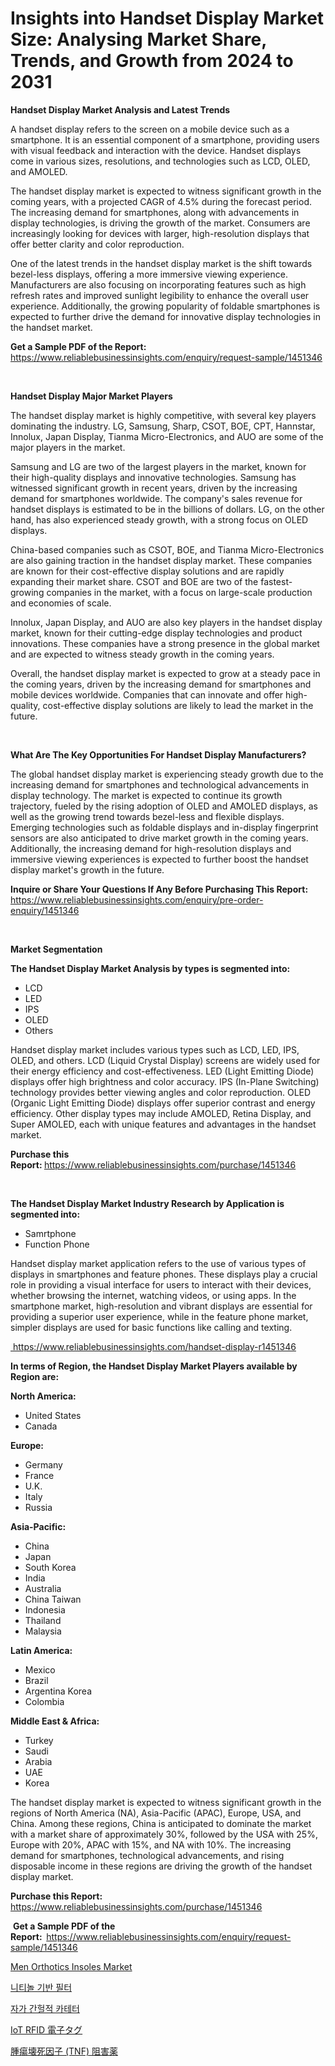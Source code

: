 <p><h1>Insights into Handset Display Market Size: Analysing Market Share, Trends, and Growth from 2024 to 2031</h1></p><p><strong>Handset Display Market Analysis and Latest Trends</strong></p>
<p><p>A handset display refers to the screen on a mobile device such as a smartphone. It is an essential component of a smartphone, providing users with visual feedback and interaction with the device. Handset displays come in various sizes, resolutions, and technologies such as LCD, OLED, and AMOLED.</p><p>The handset display market is expected to witness significant growth in the coming years, with a projected CAGR of 4.5% during the forecast period. The increasing demand for smartphones, along with advancements in display technologies, is driving the growth of the market. Consumers are increasingly looking for devices with larger, high-resolution displays that offer better clarity and color reproduction.</p><p>One of the latest trends in the handset display market is the shift towards bezel-less displays, offering a more immersive viewing experience. Manufacturers are also focusing on incorporating features such as high refresh rates and improved sunlight legibility to enhance the overall user experience. Additionally, the growing popularity of foldable smartphones is expected to further drive the demand for innovative display technologies in the handset market.</p></p>
<p><strong>Get a Sample PDF of the Report:&nbsp;</strong> <a href="https://www.reliablebusinessinsights.com/enquiry/request-sample/1451346">https://www.reliablebusinessinsights.com/enquiry/request-sample/1451346</a></p>
<p>&nbsp;</p>
<p><strong>Handset Display Major Market Players</strong></p>
<p><p>The handset display market is highly competitive, with several key players dominating the industry. LG, Samsung, Sharp, CSOT, BOE, CPT, Hannstar, Innolux, Japan Display, Tianma Micro-Electronics, and AUO are some of the major players in the market. </p><p>Samsung and LG are two of the largest players in the market, known for their high-quality displays and innovative technologies. Samsung has witnessed significant growth in recent years, driven by the increasing demand for smartphones worldwide. The company's sales revenue for handset displays is estimated to be in the billions of dollars. LG, on the other hand, has also experienced steady growth, with a strong focus on OLED displays.</p><p>China-based companies such as CSOT, BOE, and Tianma Micro-Electronics are also gaining traction in the handset display market. These companies are known for their cost-effective display solutions and are rapidly expanding their market share. CSOT and BOE are two of the fastest-growing companies in the market, with a focus on large-scale production and economies of scale.</p><p>Innolux, Japan Display, and AUO are also key players in the handset display market, known for their cutting-edge display technologies and product innovations. These companies have a strong presence in the global market and are expected to witness steady growth in the coming years.</p><p>Overall, the handset display market is expected to grow at a steady pace in the coming years, driven by the increasing demand for smartphones and mobile devices worldwide. Companies that can innovate and offer high-quality, cost-effective display solutions are likely to lead the market in the future.</p></p>
<p>&nbsp;</p>
<p><strong>What Are The Key Opportunities For Handset Display Manufacturers?</strong></p>
<p><p>The global handset display market is experiencing steady growth due to the increasing demand for smartphones and technological advancements in display technology. The market is expected to continue its growth trajectory, fueled by the rising adoption of OLED and AMOLED displays, as well as the growing trend towards bezel-less and flexible displays. Emerging technologies such as foldable displays and in-display fingerprint sensors are also anticipated to drive market growth in the coming years. Additionally, the increasing demand for high-resolution displays and immersive viewing experiences is expected to further boost the handset display market's growth in the future.</p></p>
<p><strong>Inquire or Share Your Questions If Any Before Purchasing This Report:</strong> <a href="https://www.reliablebusinessinsights.com/enquiry/pre-order-enquiry/1451346">https://www.reliablebusinessinsights.com/enquiry/pre-order-enquiry/1451346</a></p>
<p>&nbsp;</p>
<p><strong>Market Segmentation</strong></p>
<p><strong>The Handset Display Market Analysis by types is segmented into:</strong></p>
<p><ul><li>LCD</li><li>LED</li><li>IPS</li><li>OLED</li><li>Others</li></ul></p>
<p><p>Handset display market includes various types such as LCD, LED, IPS, OLED, and others. LCD (Liquid Crystal Display) screens are widely used for their energy efficiency and cost-effectiveness. LED (Light Emitting Diode) displays offer high brightness and color accuracy. IPS (In-Plane Switching) technology provides better viewing angles and color reproduction. OLED (Organic Light Emitting Diode) displays offer superior contrast and energy efficiency. Other display types may include AMOLED, Retina Display, and Super AMOLED, each with unique features and advantages in the handset market.</p></p>
<p><strong>Purchase this Report:&nbsp;</strong><a href="https://www.reliablebusinessinsights.com/purchase/1451346">https://www.reliablebusinessinsights.com/purchase/1451346</a></p>
<p>&nbsp;</p>
<p><strong>The Handset Display Market Industry Research by Application is segmented into:</strong></p>
<p><ul><li>Samrtphone</li><li>Function Phone</li></ul></p>
<p><p>Handset display market application refers to the use of various types of displays in smartphones and feature phones. These displays play a crucial role in providing a visual interface for users to interact with their devices, whether browsing the internet, watching videos, or using apps. In the smartphone market, high-resolution and vibrant displays are essential for providing a superior user experience, while in the feature phone market, simpler displays are used for basic functions like calling and texting.</p></p>
<p><a href="https://www.reliablebusinessinsights.com/handset-display-r1451346">&nbsp;https://www.reliablebusinessinsights.com/handset-display-r1451346</a></p>
<p><strong>In terms of Region, the Handset Display Market Players available by Region are:</strong></p>
<p>
    <p> <strong> North America: </strong>
        <ul>
            <li>United States</li>
            <li>Canada</li>
        </ul>
        </p> 
    <p> <strong> Europe: </strong>
        <ul>
            <li>Germany</li>
            <li>France</li>
            <li>U.K.</li>
            <li>Italy</li>
            <li>Russia</li>
        </ul>
        </p> 
    <p> <strong> Asia-Pacific: </strong>
        <ul>
            <li>China</li>
            <li>Japan</li>
            <li>South Korea</li>
            <li>India</li>
            <li>Australia</li>
            <li>China Taiwan</li>
            <li>Indonesia</li>
            <li>Thailand</li>
            <li>Malaysia</li>
        </ul>
        </p> 
    <p> <strong> Latin America: </strong>
        <ul>
            <li>Mexico</li>
            <li>Brazil</li>
            <li>Argentina Korea</li>
            <li>Colombia</li>
        </ul>
        </p> 
    <p> <strong> Middle East & Africa: </strong>
        <ul>
            <li>Turkey</li>
            <li>Saudi</li>
            <li>Arabia</li>
            <li>UAE</li>
            <li>Korea</li>
        </ul>
    </p>
    </p>
<p><p>The handset display market is expected to witness significant growth in the regions of North America (NA), Asia-Pacific (APAC), Europe, USA, and China. Among these regions, China is anticipated to dominate the market with a market share of approximately 30%, followed by the USA with 25%, Europe with 20%, APAC with 15%, and NA with 10%. The increasing demand for smartphones, technological advancements, and rising disposable income in these regions are driving the growth of the handset display market.</p></p>
<p><strong>Purchase this Report: </strong><a href="https://www.reliablebusinessinsights.com/purchase/1451346">https://www.reliablebusinessinsights.com/purchase/1451346</a></p>
<p>&nbsp;<strong>Get a Sample PDF of the Report:&nbsp;&nbsp;</strong><a href="https://www.reliablebusinessinsights.com/enquiry/request-sample/1451346">https://www.reliablebusinessinsights.com/enquiry/request-sample/1451346</a></p>
<p><strong></strong></p>
<p><p><a href="https://github.com/JuliaFadel1922/Market-Research-Report-List-1/blob/main/men-orthotics-insoles-market.md">Men Orthotics Insoles Market</a></p><p><a href="https://github.com/trmesnao7959541/Market-Research-Report-List-2/blob/main/1978745156021.md">니티놀 기반 필터</a></p><p><a href="https://github.com/OliverBarry1954/Market-Research-Report-List-1/blob/main/8644637156020.md">자가 간헐적 카테터</a></p><p><a href="https://medium.com/@bobbieratke2023/2024%E5%B9%B4%E3%81%8B%E3%82%892031%E5%B9%B4%E3%81%BE%E3%81%A7%E3%81%AE%E6%9C%9F%E9%96%93%E3%81%AB%E3%81%8A%E3%81%91%E3%82%8B%E3%82%B0%E3%83%AD%E3%83%BC%E3%83%90%E3%83%ABiot-rfid%E9%9B%BB%E5%AD%90%E3%82%BF%E3%82%B0%E5%B8%82%E5%A0%B4%E3%81%AE%E6%A9%9F%E4%BC%9A%E3%81%A8%E4%BA%88%E6%B8%AC-a7646172c226">IoT RFID 電子タグ</a></p><p><a href="https://medium.com/@bl2501989/%E8%85%AB%E7%98%8D%E5%A3%8A%E6%AD%BB%E5%9B%A0%E5%AD%90-tnf-%E9%98%BB%E5%AE%B3%E5%89%A4%E8%96%AC%E5%B8%82%E5%A0%B4%E8%A6%8F%E6%A8%A1%E3%81%AF%E5%B9%B4%E5%B9%B3%E5%9D%87%E6%88%90%E9%95%B7%E7%8E%87-%E3%81%A7%E6%88%90%E9%95%B7%E3%81%97%E3%81%A6%E3%81%8A%E3%82%8A-%E3%81%93%E3%81%AE%E3%83%AC%E3%83%9D%E3%83%BC%E3%83%88%E3%81%AF%E7%A8%AE%E9%A1%9E-%E7%94%A8%E9%80%94-%E6%88%90%E9%95%B7-%E3%81%8A%E3%82%88%E3%81%B32024%E5%B9%B4%E3%81%8B%E3%82%892031%E5%B9%B4%E3%81%BE%E3%81%A7%E3%81%AE%E4%BA%88%E6%B8%AC%E5%88%86%E6%9E%90%E3%82%92%E7%B6%B2%E7%BE%85%E3%81%97%E3%81%A6%E3%81%84%E3%81%BE%E3%81%99-e34fd6f924ca">腫瘍壊死因子 (TNF) 阻害薬</a></p></p>